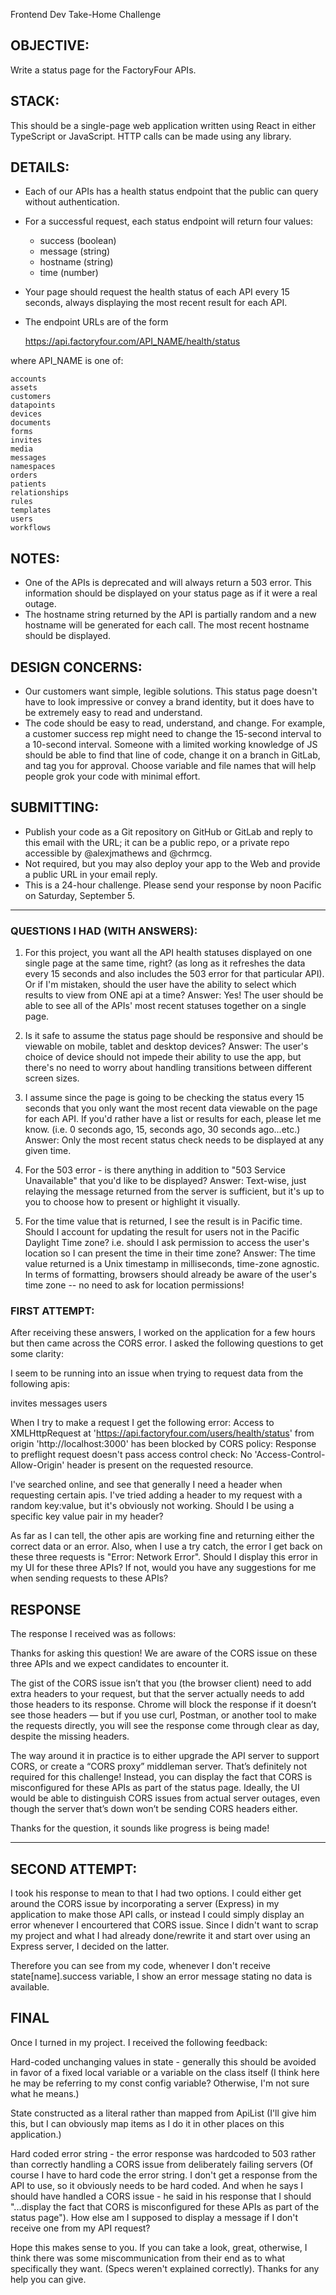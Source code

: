 Frontend Dev Take-Home Challenge

## OBJECTIVE: 
Write a status page for the FactoryFour APIs.

## STACK: 
This should be a single-page web application written using React in either TypeScript or JavaScript. HTTP calls can be made using any library.

## DETAILS:
- Each of our APIs has a health status endpoint that the public can query without authentication.
- For a successful request, each status endpoint will return four values:
  - success (boolean)
  - message (string)
  - hostname (string)
  - time (number)
- Your page should request the health status of each API every 15 seconds, always displaying the most recent result for each API.
- The endpoint URLs are of the form

    https://api.factoryfour.com/API_NAME/health/status

where API_NAME is one of:

    accounts
    assets
    customers
    datapoints
    devices
    documents
    forms
    invites
    media
    messages
    namespaces
    orders
    patients
    relationships
    rules
    templates
    users
    workflows


## NOTES:
- One of the APIs is deprecated and will always return a 503 error. This information should be displayed on your status page as if it were a real outage.
- The hostname string returned by the API is partially random and a new hostname will be generated for each call. The most recent hostname should be displayed.


## DESIGN CONCERNS:
- Our customers want simple, legible solutions. This status page doesn't have to look impressive or convey a brand identity, but it does have to be extremely easy to read and understand.
- The code should be easy to read, understand, and change. For example, a customer success rep might need to change the 15-second interval to a 10-second interval. Someone with a limited working knowledge of JS should be able to find that line of code, change it on a branch in GitLab, and tag you for approval. Choose variable and file names that will help people grok your code with minimal effort.


## SUBMITTING:
- Publish your code as a Git repository on GitHub or GitLab and reply to this email with the URL; it can be a public repo, or a private repo accessible by @alexjmathews and @chrmcg.
- Not required, but you may also deploy your app to the Web and provide a public URL in your email reply.
- This is a 24-hour challenge. Please send your response by noon Pacific on Saturday, September 5.

-----------------------------------

### QUESTIONS I HAD (WITH ANSWERS):
1. For this project, you want all the API health statuses displayed on one single page at the same time, right? (as long as it refreshes the data every 15 seconds and also includes the 503 error for that particular API).  Or if I'm mistaken, should the user have the ability to select which results to view from ONE api at a time?
Answer: Yes! The user should be able to see all of the APIs' most recent statuses together on a single page.

2. Is it safe to assume the status page should be responsive and should be viewable on mobile, tablet and desktop devices?
Answer: The user's choice of device should not impede their ability to use the app, but there's no need to worry about handling transitions between different screen sizes.

3. I assume since the page is going to be checking the status every 15 seconds that you only want the most recent data viewable on the page for each API. If you'd rather have a list or results for each, please let me know. (i.e. 0 seconds ago, 15, seconds ago, 30 seconds ago...etc.)
Answer: Only the most recent status check needs to be displayed at any given time.

4. For the 503 error  - is there anything in addition to "503 Service Unavailable" that you'd like to be displayed?
Answer: Text-wise, just relaying the message returned from the server is sufficient, but it's up to you to choose how to present or highlight it visually.

5. For the time value that is returned, I see the result is in Pacific time. Should I account for updating the result for users not in the Pacific Daylight Time zone? i.e. should I ask permission to access the user's location so I can present the time in their time zone?
Answer: The time value returned is a Unix timestamp in milliseconds, time-zone agnostic. In terms of formatting, browsers should already be aware of the user's time zone -- no need to ask for location permissions!


### FIRST ATTEMPT:
After receiving these answers, I worked on the application for a few hours but then came across the CORS error. I asked the following questions to get some clarity:

I seem to be running into an issue when trying to request data from the following apis:

invites
messages
users

When I try to make a request I get the following error: 
Access to XMLHttpRequest at 'https://api.factoryfour.com/users/health/status' from origin 'http://localhost:3000' has been blocked by CORS policy: Response to preflight request doesn't pass access control check: No 'Access-Control-Allow-Origin' header is present on the requested resource.

I've searched online, and see that generally I need a header when requesting certain apis. I've tried adding a header to my request with a random key:value, but it's obviously not working. Should I be using a specific key value pair in my header?

As far as I can tell, the other apis are working fine and returning either the correct data or an error. Also, when I use a try catch, the error I get back on these three requests is "Error: Network Error". Should I display this error in my UI for these three APIs? If not, would you have any suggestions for me when sending requests to these APIs?

## RESPONSE
The response I received was as follows:

Thanks for asking this question! We are aware of the CORS issue on these three APIs and we expect candidates to encounter it.

The gist of the CORS issue isn’t that you (the browser client) need to add extra headers to your request, but that the server actually needs to add those headers to its response. Chrome will block the response if it doesn’t see those headers — but if you use curl, Postman, or another tool to make the requests directly, you will see the response come through clear as day, despite the missing headers.

The way around it in practice is to either upgrade the API server to support CORS, or create a “CORS proxy” middleman server. That’s definitely not required for this challenge! Instead, you can display the fact that CORS is misconfigured for these APIs as part of the status page. Ideally, the UI would be able to distinguish CORS issues from actual server outages, even though the server that’s down won’t be sending CORS headers either.

Thanks for the question, it sounds like progress is being made!

------------------

## SECOND ATTEMPT:
I took his response to mean to that I had two options. I could either get around the CORS issue by incorporating a server (Express) in my application to make those API calls, or instead I could simply display an error whenever I encourtered that CORS issue. Since I didn't want to scrap my project and what I had already done/rewrite it and start over using an Express server, I decided on the latter.

Therefore you can see from my code, whenever I don't receive state[name].success variable, I show an error message stating no data is available. 

## FINAL

Once I turned in my project. I received the following feedback:

Hard-coded unchanging values in state - generally this should be avoided in favor of a fixed local variable or a variable on the class itself
(I think here he may be referring to my const config variable? Otherwise, I'm not sure what he means.)

State constructed as a literal rather than mapped from ApiList
(I'll give him this, but I can obviously map items as I do it in other places on this application.)

Hard coded error string - the error response was hardcoded to 503 rather than correctly handling a CORS issue from deliberately failing servers
(Of course I have to hard code the error string. I don't get a response from the API to use, so it obviously needs to be hard coded. And when he says I should have handled a CORS issue - he said in his response that I should "...display the fact that CORS is misconfigured for these APIs as part of the status page"). How else am I supposed to display a message if I don't receive one from my API request?

Hope this makes sense to you.  If you can take a look, great, otherwise, I think there was some miscommunication from their end as to what specifically they want. (Specs weren't explained correctly). Thanks for any help you can give. 